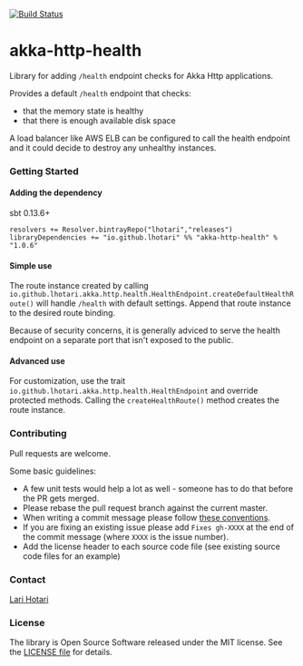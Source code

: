 [![Build Status](https://travis-ci.org/lhotari/akka-http-health.svg?branch=master)](https://travis-ci.org/lhotari/akka-http-health)

# akka-http-health

Library for adding `/health` endpoint checks for Akka Http applications.

Provides a default `/health` endpoint that checks:
* that the memory state is healthy
* that there is enough available disk space

A load balancer like AWS ELB can be configured to call the health endpoint and
it could decide to destroy any unhealthy instances.

### Getting Started

#### Adding the dependency

sbt 0.13.6+
```
resolvers += Resolver.bintrayRepo("lhotari","releases")
libraryDependencies += "io.github.lhotari" %% "akka-http-health" % "1.0.6"
```

#### Simple use

The route instance created by calling `io.github.lhotari.akka.http.health.HealthEndpoint.createDefaultHealthRoute()` will handle `/health` with default settings.
Append that route instance to the desired route binding.

Because of security concerns, it is generally adviced to serve the health endpoint on a separate port that isn't exposed to the public.

#### Advanced use

For customization, use the trait `io.github.lhotari.akka.http.health.HealthEndpoint` and override protected methods. Calling the `createHealthRoute()` method creates the route instance.

### Contributing

Pull requests are welcome.

Some basic guidelines:
* A few unit tests would help a lot as well - someone has to do that before the PR gets merged.
* Please rebase the pull request branch against the current master.
* When writing a commit message please follow [these conventions](http://chris.beams.io/posts/git-commit/#seven-rules).
* If you are fixing an existing issue please add `Fixes gh-XXXX` at the end of the commit message (where `XXXX` is the issue number).
* Add the license header to each source code file (see existing source code files for an example)

### Contact

[Lari Hotari](mailto:lari@hotari.net)

### License

The library is Open Source Software released under the MIT license. See the [LICENSE file](LICENSE) for details.
